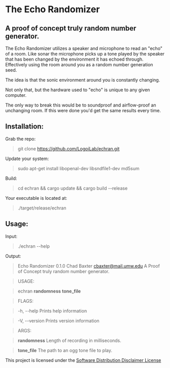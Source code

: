 The Echo Randomizer
===
A proof of concept truly random number generator.
---

The Echo Randomizer utilizes a speaker and microphone to read an "echo" of a room. Like sonar the microphone picks up a tone played by the speaker that has been changed by the environment it has echoed through. Effectively using the room around you as a random number generation seed.

The idea is that the sonic environment around you is constantly changing.

Not only that, but the hardware used to "echo" is unique to any given computer.

The only way to break this would be to soundproof and airflow-proof an unchanging room. If this were done you'd get the same results every time.

Installation:
---
Grab the repo:
> git clone https://github.com/LogoiLab/echran.git

Update your system:
> sudo apt-get install libopenal-dev libsndfile1-dev md5sum

Build:
> cd echran && cargo update && cargo build --release

Your executable is located at:
> ./target/release/echran

Usage:
---

Input:
> ./echran --help

Output:

> Echo Randomizer 0.1.0
Chad Baxter <cbaxter@mail.umw.edu>
A Proof of Concept truly random number generator.

> USAGE:

>    echran **randomness** **tone_file**

> FLAGS:

>    -h, --help       Prints help information

>    -V, --version    Prints version information

> ARGS:

>    **randomness**    Length of recording in milliseconds.

>    **tone_file**     The path to an ogg tone file to play.

This project is licensed under the [Software Distribution Disclaimer License](https://www.github.com/LogoiLab/SDIS2L)
